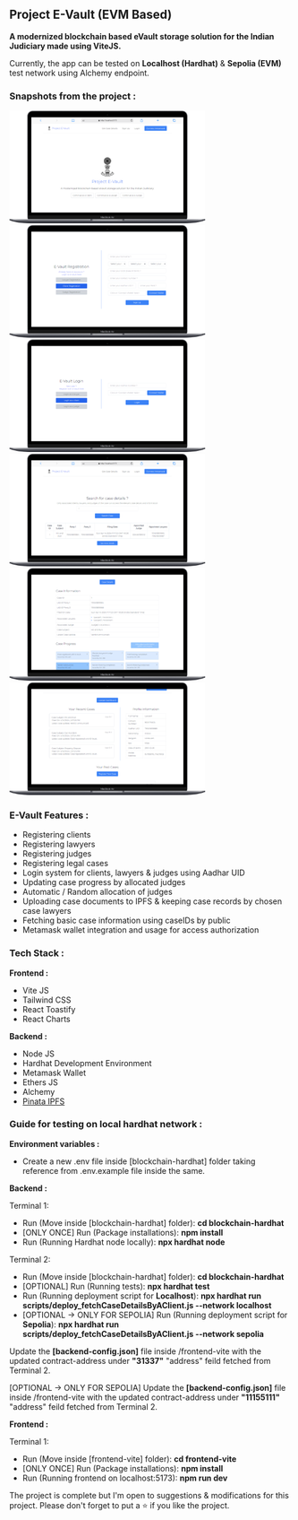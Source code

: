 <h2>Project E-Vault (EVM Based)</h2>

<b>A modernized blockchain based eVault storage solution for the Indian Judiciary made using ViteJS.</b>

Currently, the app can be tested on <b>Localhost (Hardhat)</b> & <b>Sepolia (EVM)</b> test network using Alchemy endpoint.

<h3><b>Snapshots from the project :</b></h3>

<img src="./project-assets/sc1.png" width="350" class="image-align-left"><img src="./project-assets/sc2.png" width="350">
<img src="./project-assets/sc3.png" width="350"><img src="./project-assets/sc4.png" width="350">
<img src="./project-assets/sc5.png" width="350"><img src="./project-assets/sc6.png" width="350">

<h3><b>E-Vault Features :</b></h3>

<ul>
    <li>Registering clients</li>
    <li>Registering lawyers</li>
    <li>Registering judges</li>
    <li>Registering legal cases</li>
    <li>Login system for clients, lawyers & judges using Aadhar UID</li>
    <li>Updating case progress by allocated judges</li>
    <li>Automatic / Random allocation of judges</li>
    <li>Uploading case documents to IPFS & keeping case records by chosen case lawyers</li>
    <li>Fetching basic case information using caseIDs by public</li>
    <li>Metamask wallet integration and usage for access authorization</li>
</ul>

<h3><b>Tech Stack :</b></h3>

<b>Frontend :</b>

<ul>
    <li>Vite JS</li>
    <li>Tailwind CSS</li>
    <li>React Toastify</li>
    <li>React Charts</li>
</ul>

<b>Backend :</b>

<ul>
    <li>Node JS</li>
    <li>Hardhat Development Environment</li>
    <li>Metamask Wallet</li>
    <li>Ethers JS</li>
    <li>Alchemy</li>
    <li><a href="https://www.pinata.cloud/">Pinata IPFS</a></li>
</ul>

<h3><b>Guide for testing on local hardhat network :</b></h3>

<b>Environment variables :</b>

<ul>
    <li>Create a new .env file inside [blockchain-hardhat] folder taking reference from .env.example file inside the same.</li>
</ul>

<b>Backend :</b>

Terminal 1:

<ul>
    <li>Run (Move inside [blockchain-hardhat] folder): <b>cd blockchain-hardhat</b></li>
    <li>[ONLY ONCE] Run (Package installations): <b>npm install</b></li>
    <li>Run (Running Hardhat node locally): <b>npx hardhat node</b></li>
</ul>

Terminal 2:

<ul>
    <li>Run (Move inside [blockchain-hardhat] folder): <b>cd blockchain-hardhat</b></li>
    <li>[OPTIONAL] Run (Running tests): <b>npx hardhat test</b></li>
    <li>Run (Running deployment script for <b>Localhost</b>): <b>npx hardhat run scripts/deploy_fetchCaseDetailsByAClient.js --network localhost</b></li>
    <li>[OPTIONAL -> ONLY FOR SEPOLIA] Run (Running deployment script for <b>Sepolia</b>): <b>npx hardhat run scripts/deploy_fetchCaseDetailsByAClient.js --network sepolia</b></li>
</ul>

Update the <b>[backend-config.json]</b> file inside /frontend-vite with the updated contract-address under <b>"31337"</b> "address" feild fetched from Terminal 2.

[OPTIONAL -> ONLY FOR SEPOLIA] Update the <b>[backend-config.json]</b> file inside /frontend-vite with the updated contract-address under <b>"11155111"</b> "address" feild fetched from Terminal 2.

<b>Frontend :</b>

Terminal 1:

<ul>
    <li>Run (Move inside [frontend-vite] folder): <b>cd frontend-vite</b></li>
    <li>[ONLY ONCE] Run (Package installations): <b>npm install</b></li>
    <li>Run (Running frontend on localhost:5173): <b>npm run dev</b></li>
</ul>

The project is complete but I'm open to suggestions & modifications for this project. Please don't forget to put a ⭐ if you like the project.
